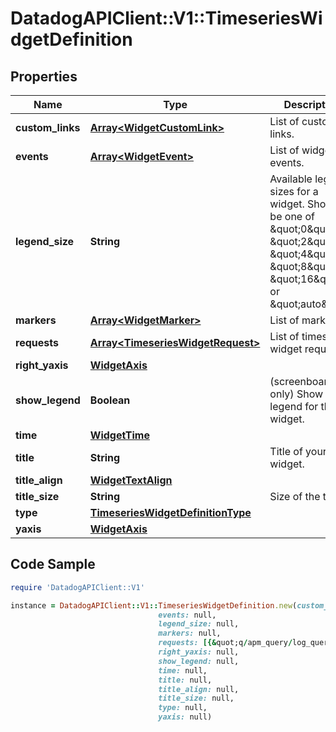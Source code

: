 # DatadogAPIClient::V1::TimeseriesWidgetDefinition

## Properties

Name | Type | Description | Notes
------------ | ------------- | ------------- | -------------
**custom_links** | [**Array&lt;WidgetCustomLink&gt;**](WidgetCustomLink.md) | List of custom links. | [optional] 
**events** | [**Array&lt;WidgetEvent&gt;**](WidgetEvent.md) | List of widget events. | [optional] 
**legend_size** | **String** | Available legend sizes for a widget. Should be one of \&quot;0\&quot;, \&quot;2\&quot;, \&quot;4\&quot;, \&quot;8\&quot;, \&quot;16\&quot;, or \&quot;auto\&quot;. | [optional] 
**markers** | [**Array&lt;WidgetMarker&gt;**](WidgetMarker.md) | List of markers. | [optional] 
**requests** | [**Array&lt;TimeseriesWidgetRequest&gt;**](TimeseriesWidgetRequest.md) | List of timeseries widget requests. | 
**right_yaxis** | [**WidgetAxis**](WidgetAxis.md) |  | [optional] 
**show_legend** | **Boolean** | (screenboard only) Show the legend for this widget. | [optional] 
**time** | [**WidgetTime**](WidgetTime.md) |  | [optional] 
**title** | **String** | Title of your widget. | [optional] 
**title_align** | [**WidgetTextAlign**](WidgetTextAlign.md) |  | [optional] 
**title_size** | **String** | Size of the title. | [optional] 
**type** | [**TimeseriesWidgetDefinitionType**](TimeseriesWidgetDefinitionType.md) |  | 
**yaxis** | [**WidgetAxis**](WidgetAxis.md) |  | [optional] 

## Code Sample

```ruby
require 'DatadogAPIClient::V1'

instance = DatadogAPIClient::V1::TimeseriesWidgetDefinition.new(custom_links: null,
                                 events: null,
                                 legend_size: null,
                                 markers: null,
                                 requests: [{&quot;q/apm_query/log_query&quot;:&quot;&lt;METRIC_1&gt;{&lt;SCOPE_1&gt;}&quot;}],
                                 right_yaxis: null,
                                 show_legend: null,
                                 time: null,
                                 title: null,
                                 title_align: null,
                                 title_size: null,
                                 type: null,
                                 yaxis: null)
```


